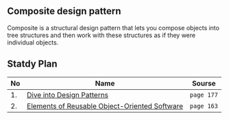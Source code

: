 ## Composite design pattern 
  Composite is a structural design pattern that lets you compose
objects into tree structures and then work with these
structures as if they were individual objects.

## Statdy Plan
|No|Name|Sourse|
|---|---|---|
|1.|[Dive into Design Patterns](https://github.com/abbos0123/Computer-Science-Books/blob/main/Design-Patterns/Dive%20into%20Design%20Patterns.pdf)|```page 177```|
|2.|[Elements of Reusable Object-Oriented Software](https://github.com/abbos0123/Computer-Science-Books/blob/main/Design-Patterns/Elements%20of%20Resusable%20Object-Oriented%20Software.pdf)|```page 163```|
